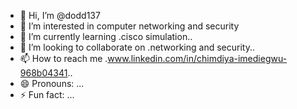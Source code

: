 - 👋 Hi, I’m @dodd137
- 👀 I’m interested in computer networking and security
- 🌱 I’m currently learning .cisco simulation..
- 💞️ I’m looking to collaborate on .networking and security..
- 📫 How to reach me .www.linkedin.com/in/chimdiya-imediegwu-968b04341..
- 😄 Pronouns: ...
- ⚡ Fun fact: ...

<!---
dodd137/dodd137 is a ✨ special ✨ repository because its `README.md` (this file) appears on your GitHub profile.
You can click the Preview link to take a look at your changes.
--->
